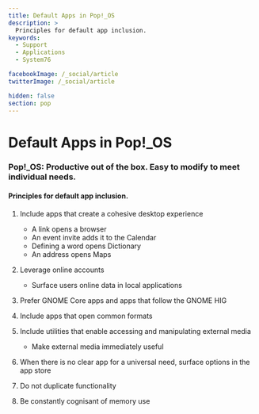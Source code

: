 ```yaml
---
title: Default Apps in Pop!_OS
description: >
  Principles for default app inclusion.
keywords:
  - Support
  - Applications
  - System76

facebookImage: /_social/article
twitterImage: /_social/article

hidden: false
section: pop
---
```


# Default Apps in Pop!_OS

### Pop!\_OS: Productive out of the box. Easy to modify to meet individual needs.

#### Principles for default app inclusion.

1. Include apps that create a cohesive desktop experience

   * A link opens a browser
   * An event invite adds it to the Calendar
   * Defining a word opens Dictionary
   * An address opens Maps

2. Leverage online accounts

   * Surface users online data in local applications

3. Prefer GNOME Core apps and apps that follow the GNOME HIG

4. Include apps that open common formats

5. Include utilities that enable accessing and manipulating external media

   * Make external media immediately useful

6. When there is no clear app for a universal need, surface options in the app store

7. Do not duplicate functionality

8. Be constantly cognisant of memory use
